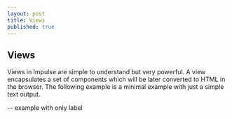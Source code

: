 ```yaml
---
layout: post
title: Views
published: true
---
```


## Views

Views in Impulse are simple to understand but very powerful. A view encapsulates a set of components which will be later converted to HTML in the browser. The following example is a minimal example with just a simple text output.

-- example with only label


